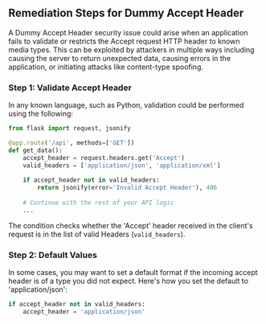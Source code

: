 

## Remediation Steps for Dummy Accept Header
A Dummy Accept Header security issue could arise when an application fails to validate or restricts the Accept request HTTP header to known media types. This can be exploited by attackers in multiple ways including causing the server to return unexpected data, causing errors in the application, or initiating attacks like content-type spoofing. 

### Step 1: Validate Accept Header
In any known language, such as Python, validation could be performed using the following:

```python
from flask import request, jsonify

@app.route('/api', methods=['GET'])
def get_data():
    accept_header = request.headers.get('Accept')
    valid_headers = ['application/json', 'application/xml']
    
    if accept_header not in valid_headers:
        return jsonify(error='Invalid Accept Header'), 406
    
    # Continue with the rest of your API logic
    ...
```
The condition checks whether the 'Accept' header received in the client's request is in the list of valid Headers (`valid_headers`).

### Step 2: Default Values
In some cases, you may want to set a default format if the incoming accept header is of a type you did not expect. Here's how you set the default to 'application/json':

```python
if accept_header not in valid_headers:
    accept_header = 'application/json'
```